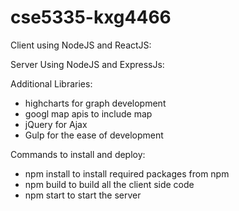 # cse5335-kxg4466

Client using NodeJS and ReactJS:

Server Using NodeJS and ExpressJs:

Additional Libraries:

  - highcharts for graph development
  - googl map apis to include map
  - jQuery for Ajax
  - Gulp for the ease of development

Commands to install and deploy:
  - npm install
  to install required packages from npm
  - npm build 
  to  build all the client side code
  - npm start
  to start the server
  

